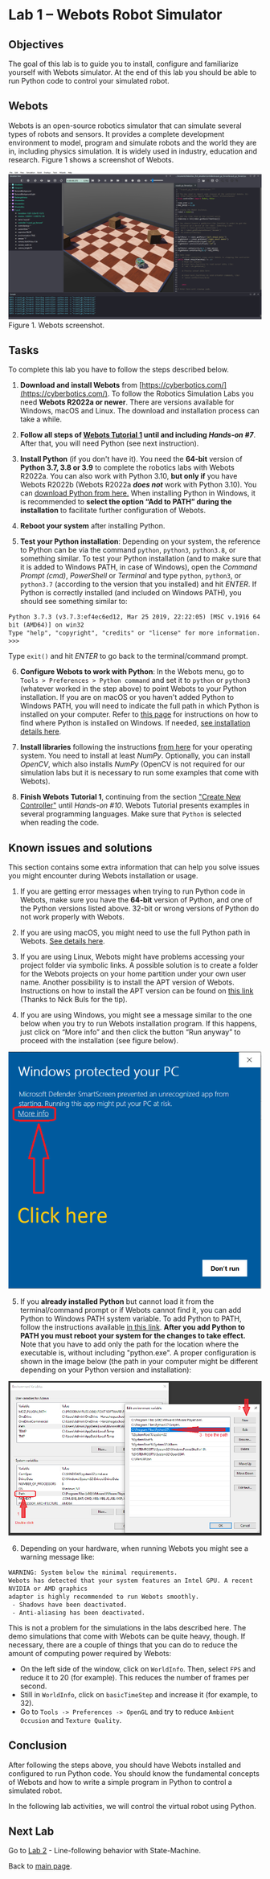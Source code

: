 # Lab 1 – Webots Robot Simulator

## Objectives

The goal of this lab is to guide you to install, configure and familiarize yourself with Webots simulator. At the end of this lab you should be able to run Python code to control your simulated robot. 

## Webots
Webots is an open-source robotics simulator that can simulate several types of robots and sensors. It provides a complete development environment to model, program and simulate robots and the world they are in, including physics simulation. It is widely used in industry, education and research. Figure 1 shows a screenshot of Webots.

![Webots screenshot](../Lab1/Webots_screenshot.png)
Figure 1. Webots screenshot.

## Tasks
To complete this lab you have to follow the steps described below. 

1. **Download and install Webots** from [https://cyberbotics.com/](https://cyberbotics.com/). To follow the Robotics Simulation Labs you need **Webots R2022a or newer**. There are versions available for Windows, macOS and Linux. The download and installation process can take a while.
 
2. **Follow all steps of [Webots Tutorial 1](https://cyberbotics.com/doc/guide/tutorial-1-your-first-simulation-in-webots) until and including _Hands-on #7_**. After that, you will need Python (see next instruction).

3. **Install Python** (if you don't have it). You need the **64-bit** version of **Python 3.7, 3.8 or 3.9** to complete the robotics labs with Webots R2022a. You can also work with Python 3.10, **but only if** you have Webots R2022b (Webots R2022a **_does not_** work with Python 3.10). You can [download Python from here.](https://www.python.org/downloads/) When installing Python in Windows, it is recommended to **select the option “Add to PATH” during the installation** to facilitate further configuration of Webots. 

4. **Reboot your system** after installing Python.  

5. **Test your Python installation**: Depending on your system, the reference to Python can be via the command `python`, `python3`, `python3.8`, or something similar. To test your Python installation (and to make sure that it is added to Windows PATH, in case of Windows), open the _Command Prompt (cmd)_, _PowerShell_ or _Terminal_ and type `python`, `python3`, or `python3.7` (according to the version that you installed) and hit _ENTER_. If Python is correctly installed (and included on Windows PATH), you should see something similar to:
```
Python 3.7.3 (v3.7.3:ef4ec6ed12, Mar 25 2019, 22:22:05) [MSC v.1916 64 bit (AMD64)] on win32
Type "help", "copyright", "credits" or "license" for more information.
>>>
```
  Type `exit()` and hit _ENTER_ to go back to the terminal/command prompt.

6. **Configure Webots to work with Python**: In the Webots menu, go to `Tools > Preferences > Python command` and set it to `python` or `python3` (whatever worked in the step above) to point Webots to your Python installation. If you are on macOS or you haven't added Python to Windows PATH, you will need to indicate the full path in which Python is installed on your computer. Refer to [this page](https://datatofish.com/locate-python-windows/) for instructions on how to find where Python is installed on Windows. If needed, [see installation details here](https://cyberbotics.com/doc/guide/using-python#installation).

7. **Install libraries** following the instructions [from here](https://cyberbotics.com/doc/guide/using-python#libraries) for your operating system. You need to install at least _NumPy_. Optionally, you can install _OpenCV_, which also installs _NumPy_ (OpenCV is not required for our simulation labs but it is necessary to run some examples that come with Webots). 

8. **Finish Webots Tutorial 1**, continuing from the section ["Create New Controller"](https://cyberbotics.com/doc/guide/tutorial-1-your-first-simulation-in-webots?tab-language=python#create-a-new-controller) until _Hands-on #10_. Webots Tutorial presents examples in several programming languages. Make sure that `Python` is selected when reading the code. 

## Known issues and solutions

This section contains some extra information that can help you solve issues you might encounter during Webots installation or usage.

1. If you are getting error messages when trying to run Python code in Webots, make sure you have the **64-bit** version of Python, and one of the Python versions listed above. 32-bit or wrong versions of Python do not work properly with Webots.

2. If you are using macOS, you might need to use the full Python path in Webots. [See details here](https://cyberbotics.com/doc/guide/using-python#macos-installation).

3. If you are using Linux, Webots might have problems accessing your project folder via symbolic links. A possible solution is to create a folder for the Webots projects on your home partition under your own user name. Another possibility is to install the APT version of Webots. Instructions on how to install the APT version can be found on [this link](https://www.cyberbotics.com/doc/guide/installation-procedure) (Thanks to Nick Buls for the tip).

4. If you are using Windows, you might see a message similar to the one below when you try to run Webots installation program. If this happens, just click on “More info” and then click the button “Run anyway” to proceed with the installation (see figure below).

  ![Windows message](../Lab1/windows_message.png)


5. If you **already installed Python** but cannot load it from the terminal/command prompt or if Webots cannot find it, you can add Python to Windows PATH system variable. To add Python to PATH, follow the instructions available [in this link](https://datatofish.com/add-python-to-windows-path/). **After you add Python to PATH you must reboot your system for the changes to take effect.** Note that you have to add only the path for the location where the executable is, without including "python.exe". A proper configuration is shown in the image below (the path in your computer might be different depending on your Python version and installation):

![windows_path_variable_python.png](windows_path_variable_python.png)


6. Depending on your hardware, when running Webots you might see a warning message like: 

```
WARNING: System below the minimal requirements.
Webots has detected that your system features an Intel GPU. A recent NVIDIA or AMD graphics
adapter is highly recommended to run Webots smoothly. 
 - Shadows have been deactivated.
 - Anti-aliasing has been deactivated.
```

This is not a problem for the simulations in the labs described here. The demo simulations that come with Webots can be quite heavy, though. If necessary, there are a couple of things that you can do to reduce the amount of computing power required by Webots:
- On the left side of the window, click on `WorldInfo`. Then, select `FPS` and reduce it to 20 (for example). This reduces the number of frames per second.
- Still in `WorldInfo`, click on `basicTimeStep` and increase it (for example, to 32).
- Go to `Tools -> Preferences -> OpenGL` and try to reduce `Ambient Occusion` and `Texture Quality`.



## Conclusion
After following the steps above, you should have Webots installed and configured to run Python code. You should know the fundamental concepts of Webots and how to write a simple program in Python to control a simulated robot.

In the following lab activities, we will control the virtual robot using Python.

## Next Lab
Go to [Lab 2](../Lab2/ReadMe.md) - Line-following behavior with State-Machine.

Back to [main page](../README.md).
